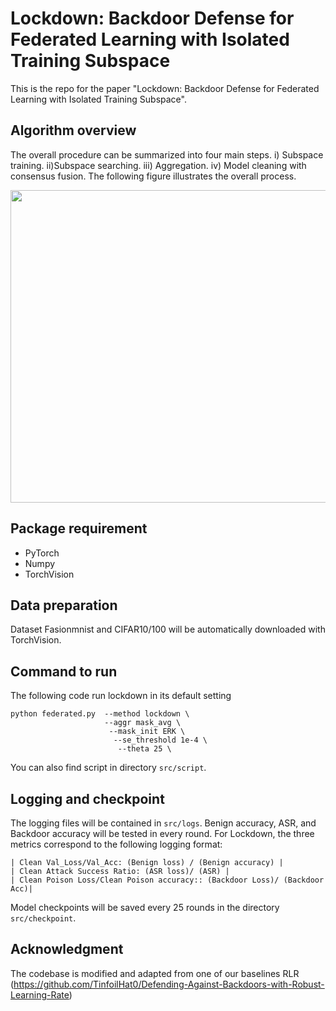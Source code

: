 

# Lockdown: Backdoor Defense for Federated Learning with Isolated Training Subspace
This is the repo for the paper "Lockdown: Backdoor Defense for Federated Learning with Isolated Training Subspace".

## Algorithm overview
The overall procedure can be summarized into four main steps. i) Subspace training. ii)Subspace searching. iii) Aggregation. iv) Model cleaning with consensus fusion.
The following figure illustrates the overall process. 
<div align=center><img width="750" height="500" src="https://github.com/LockdownAuthor/Lockdown/blob/main/materials/system.png"/></div>


## Package requirement
* PyTorch 
* Numpy
* TorchVision

## Data  preparation
Dataset Fasionmnist and CIFAR10/100 will be automatically downloaded with TorchVision.

## Command to run
The following code run lockdown in its default setting
```
python federated.py  --method lockdown \
                     --aggr mask_avg \
                      --mask_init ERK \
                       --se_threshold 1e-4 \
                        --theta 25 \
```
You can also find script in directory `src/script`.

## Logging and checkpoint
The logging files will be contained in `src/logs`. Benign accuracy, ASR, and Backdoor accuracy will be tested in every round.
For Lockdown, the three metrics correspond to the following logging format:
```
| Clean Val_Loss/Val_Acc: (Benign loss) / (Benign accuracy) |
| Clean Attack Success Ratio: (ASR loss)/ (ASR) |
| Clean Poison Loss/Clean Poison accuracy:: (Backdoor Loss)/ (Backdoor Acc)|
```
Model checkpoints will be saved every 25 rounds in the directory `src/checkpoint`.

## Acknowledgment
The codebase is modified and adapted from one of our baselines RLR (https://github.com/TinfoilHat0/Defending-Against-Backdoors-with-Robust-Learning-Rate)





